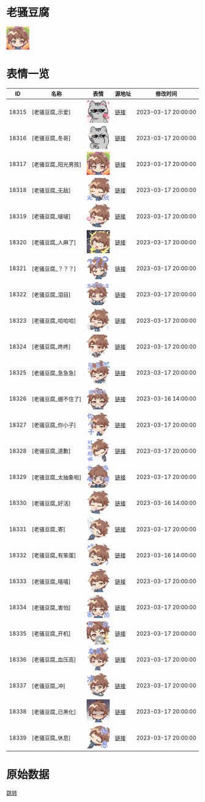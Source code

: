 # 老骚豆腐

<img src="./cover.png" height="60" alt="cover" />

# 表情一览

|ID|名称|表情|源地址|修改时间|
|----|----|----|----|----|
|18315|[老骚豆腐_示爱]|<img src="./pic/018315_%5B老骚豆腐_示爱%5D.png" height="60" alt="示爱"/>|[链接](https://i0.hdslb.com/bfs/garb/9baecce93d13af190923b39d5442081f72ab9b1e.png)|2023-03-17 20:00:00|
|18316|[老骚豆腐_冬哥]|<img src="./pic/018316_%5B老骚豆腐_冬哥%5D.png" height="60" alt="冬哥"/>|[链接](https://i0.hdslb.com/bfs/garb/826a9ed461583cf102403fea3d3f1b86f2ac2ea6.png)|2023-03-17 20:00:00|
|18317|[老骚豆腐_阳光男孩]|<img src="./pic/018317_%5B老骚豆腐_阳光男孩%5D.png" height="60" alt="阳光男孩"/>|[链接](https://i0.hdslb.com/bfs/garb/29decb6414d8f3f5449468cfcd5725a6a186fd75.png)|2023-03-17 20:00:00|
|18318|[老骚豆腐_无敌]|<img src="./pic/018318_%5B老骚豆腐_无敌%5D.png" height="60" alt="无敌"/>|[链接](https://i0.hdslb.com/bfs/garb/715d4bb5d31460e12857376846a241803160a334.png)|2023-03-17 20:00:00|
|18319|[老骚豆腐_啵啵]|<img src="./pic/018319_%5B老骚豆腐_啵啵%5D.png" height="60" alt="啵啵"/>|[链接](https://i0.hdslb.com/bfs/garb/f742cf72955147cf21de8836c12604f1fe48ae84.png)|2023-03-17 20:00:00|
|18320|[老骚豆腐_人麻了]|<img src="./pic/018320_%5B老骚豆腐_人麻了%5D.png" height="60" alt="人麻了"/>|[链接](https://i0.hdslb.com/bfs/garb/609ba31feb08e090388e0ab80e1be66258d0a575.png)|2023-03-17 20:00:00|
|18321|[老骚豆腐_？？？]|<img src="./pic/018321_%5B老骚豆腐_？？？%5D.png" height="60" alt="？？？"/>|[链接](https://i0.hdslb.com/bfs/garb/836e8d529923c8c3591b3093424646b8333c4db2.png)|2023-03-17 20:00:00|
|18322|[老骚豆腐_泪目]|<img src="./pic/018322_%5B老骚豆腐_泪目%5D.png" height="60" alt="泪目"/>|[链接](https://i0.hdslb.com/bfs/garb/8c8b43dbf8eb0738d7e9d4c653a8e0076d6d5bde.png)|2023-03-17 20:00:00|
|18323|[老骚豆腐_哈哈哈]|<img src="./pic/018323_%5B老骚豆腐_哈哈哈%5D.png" height="60" alt="哈哈哈"/>|[链接](https://i0.hdslb.com/bfs/garb/7e787042cdaffb413a49668c9db083826be2560e.png)|2023-03-17 20:00:00|
|18324|[老骚豆腐_咚咚]|<img src="./pic/018324_%5B老骚豆腐_咚咚%5D.png" height="60" alt="咚咚"/>|[链接](https://i0.hdslb.com/bfs/garb/cadec39143c8537cdb41625350e1031f863210d3.png)|2023-03-17 20:00:00|
|18325|[老骚豆腐_急急急]|<img src="./pic/018325_%5B老骚豆腐_急急急%5D.png" height="60" alt="急急急"/>|[链接](https://i0.hdslb.com/bfs/garb/dd2ef3a855facef89ae49e2a0aedfc24b1e2b0b0.png)|2023-03-17 20:00:00|
|18326|[老骚豆腐_绷不住了]|<img src="./pic/018326_%5B老骚豆腐_绷不住了%5D.png" height="60" alt="绷不住了"/>|[链接](https://i0.hdslb.com/bfs/garb/3ccd633b863cd16c59b2e85c25c0a2453924b76c.png)|2023-03-16 14:00:00|
|18327|[老骚豆腐_你小子]|<img src="./pic/018327_%5B老骚豆腐_你小子%5D.png" height="60" alt="你小子"/>|[链接](https://i0.hdslb.com/bfs/garb/a5fbb12465059ae3b3f7358ba32a16460c4d957b.png)|2023-03-17 20:00:00|
|18328|[老骚豆腐_道歉]|<img src="./pic/018328_%5B老骚豆腐_道歉%5D.png" height="60" alt="道歉"/>|[链接](https://i0.hdslb.com/bfs/garb/cc1fcef3ea6c17b38b577effa0f210e013c99d8b.png)|2023-03-17 20:00:00|
|18329|[老骚豆腐_太抽象啦]|<img src="./pic/018329_%5B老骚豆腐_太抽象啦%5D.png" height="60" alt="太抽象啦"/>|[链接](https://i0.hdslb.com/bfs/garb/b763c044ab9ba9f550df221d04e1a9a569405ac4.png)|2023-03-17 20:00:00|
|18330|[老骚豆腐_好活]|<img src="./pic/018330_%5B老骚豆腐_好活%5D.png" height="60" alt="好活"/>|[链接](https://i0.hdslb.com/bfs/garb/7794967e2bc34ca471e2257d3bd5298f6e130588.png)|2023-03-16 14:00:00|
|18331|[老骚豆腐_寄]|<img src="./pic/018331_%5B老骚豆腐_寄%5D.png" height="60" alt="寄"/>|[链接](https://i0.hdslb.com/bfs/garb/c91b3bf611098150ae53692876dc47129f2c9d5e.png)|2023-03-17 20:00:00|
|18332|[老骚豆腐_有笨蛋]|<img src="./pic/018332_%5B老骚豆腐_有笨蛋%5D.png" height="60" alt="有笨蛋"/>|[链接](https://i0.hdslb.com/bfs/garb/92036d592c64d13c7faf6004c52b939501b845d5.png)|2023-03-16 14:00:00|
|18333|[老骚豆腐_嘻嘻]|<img src="./pic/018333_%5B老骚豆腐_嘻嘻%5D.png" height="60" alt="嘻嘻"/>|[链接](https://i0.hdslb.com/bfs/garb/31e685f4636fcfd5675d1b66861b4cbccd45c49e.png)|2023-03-17 20:00:00|
|18334|[老骚豆腐_害怕]|<img src="./pic/018334_%5B老骚豆腐_害怕%5D.png" height="60" alt="害怕"/>|[链接](https://i0.hdslb.com/bfs/garb/488f46ffc0bf72d20b9811337de37a4dc2c4dcc2.png)|2023-03-17 20:00:00|
|18335|[老骚豆腐_开机]|<img src="./pic/018335_%5B老骚豆腐_开机%5D.png" height="60" alt="开机"/>|[链接](https://i0.hdslb.com/bfs/garb/c6320b6cdd7d5338ccd6573f39f8f0d553237dcc.png)|2023-03-17 20:00:00|
|18336|[老骚豆腐_血压高]|<img src="./pic/018336_%5B老骚豆腐_血压高%5D.png" height="60" alt="血压高"/>|[链接](https://i0.hdslb.com/bfs/garb/8e1f9d4468ce8c602755144b23e56a9755129c7d.png)|2023-03-17 20:00:00|
|18337|[老骚豆腐_冲]|<img src="./pic/018337_%5B老骚豆腐_冲%5D.png" height="60" alt="冲"/>|[链接](https://i0.hdslb.com/bfs/garb/21067e02ea5fc6b81ac5db6bf8c7b34ea22e78f8.png)|2023-03-17 20:00:00|
|18338|[老骚豆腐_已黑化]|<img src="./pic/018338_%5B老骚豆腐_已黑化%5D.png" height="60" alt="已黑化"/>|[链接](https://i0.hdslb.com/bfs/garb/d026259610df896de9185790301988ad5d06740b.png)|2023-03-17 20:00:00|
|18339|[老骚豆腐_休息]|<img src="./pic/018339_%5B老骚豆腐_休息%5D.png" height="60" alt="休息"/>|[链接](https://i0.hdslb.com/bfs/garb/203ad5b82ab39395d574e0a4e962b3f9bcc5c13a.png)|2023-03-17 20:00:00|

# 原始数据

[跳转](./raw.json)

